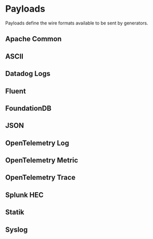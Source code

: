 # Payloads

Payloads define the wire formats available to be sent by generators.

## Apache Common

## ASCII

## Datadog Logs

## Fluent

## FoundationDB

## JSON

## OpenTelemetry Log

## OpenTelemetry Metric

## OpenTelemetry Trace

## Splunk HEC

## Statik

## Syslog
